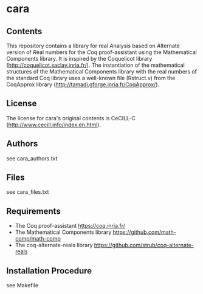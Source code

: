 cara
====

## Contents

This repository contains a library for real *A*nalysis based on
*A*lternate version of *R*eal numbers for the *C*oq proof-assistant
using the Mathematical Components library. It is inspired by the
Coquelicot library (http://coquelicot.saclay.inria.fr/). The
instantiation of the mathematical structures of the Mathematical
Components library with the real numbers of the standard Coq library
uses a well-known file (Rstruct.v) from the CoqApprox library
(http://tamadi.gforge.inria.fr/CoqApprox/).

## License

The license for cara's original contents is CeCILL-C
(http://www.cecill.info/index.en.html).

## Authors

see cara_authors.txt

## Files

see cara_files.txt

## Requirements

* The Coq proof-assistant
  https://coq.inria.fr/
* The Mathematical Components library
  https://github.com/math-comp/math-comp
* The coq-alternate-reals library
  https://github.com/strub/coq-alternate-reals

## Installation Procedure

see Makefile


